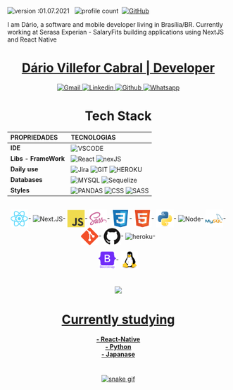 ![version :01.07.2021](https://img.shields.io/badge/version-01.07.2021-informational) &nbsp;
![profile count](https://komarev.com/ghpvc/?username=villefor&color=lightgrey)&nbsp;
[![GitHub](https://img.shields.io/github/followers/villefor?label=follow&style=social)](https://github.com/villefor)&nbsp;


<p> 
  I am Dário, a software and mobile developer living in Brasília/BR. Currently working at Serasa Experian - SalaryFits building applications using NextJS and React Native </p>
</p>

<a href="https://www.linkedin.com/in/dvillefor/" target="_blank">
    <h1 align="center">
       Dário Villefor Cabral | Developer
        </a>
    </h1>
    <div align="center">
        <a href="dariovillefor@gmail.com">
            <img alt="Gmail"src="https://img.shields.io/badge/Gmail-D14836?style=for-the-badge&logo=gmail&logoColor=white">            
        </a>
        <a href="https://www.linkedin.com/in/dvillefor/" target="_blank">
            <img alt="Linkedin" src="https://img.shields.io/badge/LinkedIn-0077B5?style=for-the-badge&logo=linkedin&logoColor=white">
        </a>
        <a href="https://github.com/Villefor/" target="_blank">
            <img alt="Github" src="https://img.shields.io/badge/GitHub-100000?style=for-the-badge&logo=github&logoColor=white">
        </a>
        <a href="https://wa.me/5561982305365" target="_blank">
            <img alt="Whatsapp" src="https://img.shields.io/badge/whatsapp-04B404?style=for-the-badge&logo=whatsapp&logoColor=white">
        </a>
</div>



##

<h1 align="center">Tech Stack</h1>
<div style="display: inline_block;" align="center">
  
|  **PROPRIEDADES** | **TECNOLOGIAS** |
| :---------        |     :---------  |
|**IDE** | <img align="center" alt="VSCODE" height="30" src="https://img.shields.io/badge/VSCode-blue?&style=for-the-badge&logo=visual-studio&logoColor=white"> |
| **Libs - FrameWork** |  <img align="center" alt="React" height="30" src="https://img.shields.io/badge/React-05122A?style=for-the-badge&logo=react&logoColor=61DAFB"> <img align="center" alt="nexJS" height="30" src="https://img.shields.io/badge/nextjs-527a7a?&style=for-the-badge&logo=RestApi&logoColor=white">|
|**Daily use** |  <img align="center" alt="Jira" height="30" src="https://img.shields.io/badge/Jira-0047b3?&style=for-the-badge&logo=pandas&logoColor=white"> <img align="center" alt="GIT" height="30" src="https://img.shields.io/badge/git-61210B?&style=for-the-badge&logo=git&logoColor=white"> <img align="center" alt="HEROKU" height="30" src="https://img.shields.io/badge/heroku-0d1533?&style=for-the-badge&logo=heroku&logoColor=white">|
|**Databases** |  <img align="center" alt="MYSQL" height="30" src="https://img.shields.io/badge/mysql-404D59?style=for-the-badge&logo=mysql&logoColor=white"> <img align="center" alt="Sequelize" height="30"  src="https://img.shields.io/badge/Sequelize-862d59?style=for-the-badge&logo=Sqlite&logoColor=white">|
| **Styles** |  <img align="center" alt="PANDAS" height="30" src="https://img.shields.io/badge/bootstrap-cc0066?&style=for-the-badge&logo=bootstrap&logoColor=white"> <img align="center" alt="CSS" height="30" src="https://img.shields.io/badge/css-007ACC?style=for-the-badge&logo=css3&logoColor=white"> <img align="center" alt="SASS" height="30" src="https://img.shields.io/badge/Sass-007ACC?style=for-the-badge&logo=css3&logoColor=white"> | 

</div>

<div style="display: inline_block" align="center"><br>
   <img align="center" alt="ReactJS" height="40" width="40" src="https://raw.githubusercontent.com/devicons/devicon/master/icons/react/react-original.svg">-
    <img align="center" alt="Next.JS" height="40" width="40" src="https://cdn.jsdelivr.net/gh/devicons/devicon/icons/nextjs/nextjs-line.svg">-
  <img align="center" alt="JavaScript" src="https://raw.githubusercontent.com/devicons/devicon/master/icons/javascript/javascript-original.svg" alt="javascript" width="40" height="40"/>-
  <img align="center" alt="SASS" height="40" width="40" src="https://raw.githubusercontent.com/devicons/devicon/master/icons/sass/sass-original.svg">-
  <img align="center" alt="CSS" height="40" width="40" src="https://raw.githubusercontent.com/devicons/devicon/master/icons/css3/css3-original.svg">-
  <img align="center" alt="HTML" height="40" width="40" src="https://raw.githubusercontent.com/devicons/devicon/master/icons/html5/html5-original.svg">-
  <!--<img align="center" alt="JS" height="30" width="60" src="https://raw.githubusercontent.com/devicons/devicon/master/icons/javascript/javascript-plain.svg">-->
   <img align="center" alt="Python" height="40" width="40" src="https://raw.githubusercontent.com/devicons/devicon/master/icons/python/python-original.svg">-
   <img align="center" alt="Node" height="40" width="40" src="https://raw.githubusercontent.com/devicons/devicon/master/icons/node/node-original.svg">-
   <img align="center" alt="MYSQL" height="40" width="40" src="https://raw.githubusercontent.com/devicons/devicon/master/icons/mysql/mysql-original-wordmark.svg">-
  <img align="center" alt="GIT" height="40" width="40" src="https://raw.githubusercontent.com/devicons/devicon/master/icons/git/git-original.svg">-
  <img align="center" alt="GITHUB" height="40" width="40" src="https://raw.githubusercontent.com/devicons/devicon/master/icons/github/github-original.svg">-
  <img align="center" src="https://www.vectorlogo.zone/logos/heroku/heroku-icon.svg" alt="heroku" width="40" height="40"/>-

  <img align="center" src="https://raw.githubusercontent.com/devicons/devicon/master/icons/bootstrap/bootstrap-plain-wordmark.svg" alt="bootstrap" width="40" height="40"/>-
  <img align="center" src="https://raw.githubusercontent.com/devicons/devicon/master/icons/linux/linux-original.svg" alt="linux" width="40" height="40"/>
</div>


# 

<div align="center">
  <a href="https://github.com/Villefor>
  <img height="180em" src="https://github-readme-stats.vercel.app/api?username=villefor&show_icons=true&theme=dracula&include_all_commits=true&count_private=true"/>
  <img height="180em" src="https://github-readme-stats.vercel.app/api/top-langs/?username=villefor&layout=compact&langs_count=7&theme=dracula"/>          </div>                     

#
 <div align="center">
  <h1 align="center"> Currently studying </h1>
    <strong>- React-Native <br>- Python <br>- Japanase</strong>
 </div> 

#

 <div align="center">
    
   ![snake gif](https://github.com/Villefor/.github-workflows/blob/output/github-contribution-grid-snake.gif)

 </div>
